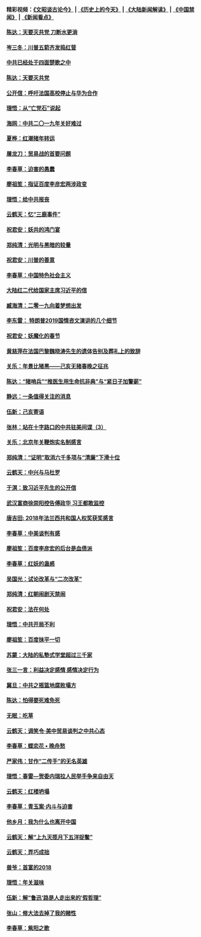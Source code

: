 #### 精彩视频：[《文昭谈古论今》](http://45.76.195.252/wenzhao) | [《历史上的今天》](http://45.76.195.252/today-in-history) | [《大陆新闻解读》](http://45.76.195.252/ntdtv-comedy) | [《中国禁闻》](http://45.76.195.252/ntdtv-news) | [《新闻看点》](http://45.76.195.252/news-insight) 

 #### [陈达：天要灭共党 刀断水更淌](../pages/nsc993/n11045758.md?t=02150637) 

#### [岑三冬：川普五箭齐发捣红营](../pages/nsc993/n11045729.md?t=02150637) 

#### [中共已经处于四面楚歌之中](../pages/nsc993/n11044959.md?t=02150637) 

#### [陈达：天要灭共党](../pages/nsc993/n11043924.md?t=02150637) 

#### [公开信：呼吁法国高校停止与华为合作](../pages/nsc993/n11042967.md?t=02150637) 

#### [理悟：从“亡党石”说起](../pages/nsc993/n11042524.md?t=02150637) 

#### [海网：中共二〇一九年关好难过](../pages/nsc993/n11041415.md?t=02150637) 

#### [夏桦：红潮猪年转运](../pages/nsc993/n11041337.md?t=02150637) 

#### [屠龙刀：贸易战的首要问题](../pages/nsc993/n11040283.md?t=02150637) 

#### [李春草：迫害的愚蠢](../pages/nsc993/n11036601.md?t=02150637) 

#### [廖祖笙：指证百度李彦宏两涉政变](../pages/nsc993/n11036579.md?t=02150637) 

#### [理悟：给中共报丧](../pages/nsc993/n11036501.md?t=02150637) 

#### [云鹤天：忆“三鹿事件”](../pages/nsc993/n11036466.md?t=02150637) 

#### [祝君安：妖共的鸿门宴](../pages/nsc993/n11035387.md?t=02150637) 

#### [郑纯清：光明与黑暗的较量](../pages/nsc993/n11035337.md?t=02150637) 

#### [祝君安：川普的善意](../pages/nsc993/n11032077.md?t=02150637) 

#### [李春草：中国特色社会主义](../pages/nsc993/n11032132.md?t=02150637) 

#### [大陆红二代给国家主席习近平的信](../pages/nsc993/n11031995.md?t=02150637) 

#### [臧海清：二零一九向着梦想出发](../pages/nsc993/n11031959.md?t=02150637) 

#### [李东雷： 特朗普2019国情咨文演讲的几个细节](../pages/nsc993/n11031943.md?t=02150637) 

#### [祝君安：妖魔化的春节](../pages/nsc993/n11031747.md?t=02150637) 

#### [黄慈萍在法国巴黎魏晓涛先生的遗体告别及葬礼上的致辞](../pages/nsc993/n11031419.md?t=02150637) 

#### [关乐：年景比猪黑——己亥无猪春晚之征兆](../pages/nsc993/n11031494.md?t=02150637) 

#### [陈达：“猪哨兵”“推医生用生命抗非典”与“紧日子加警薪”](../pages/nsc993/n11027746.md?t=02150637) 

#### [静远：一条值得关注的消息](../pages/nsc993/n11024470.md?t=02150637) 

#### [伍新：己亥寄语](../pages/nsc993/n11024543.md?t=02150637) 

#### [张林：站在十字路口的中共驻美间谍（3）](../pages/nsc993/n11023043.md?t=02150637) 

#### [关乐：北京年关鞭炮实名制感言](../pages/nsc993/n11022630.md?t=02150637) 

#### [郑纯清：“证明”取消六千多项与“清廉”下滑十位](../pages/nsc993/n11022638.md?t=02150637) 

#### [云鹤天：中兴与马杜罗](../pages/nsc993/n11022620.md?t=02150637) 

#### [于溟：致习近平先生的公开信](../pages/nsc993/n11022593.md?t=02150637) 

#### [武汉富商徐崇阳控告傅政华 习王都敢监控](../pages/nsc993/n11022212.md?t=02150637) 

#### [唐吉田: 2018年法兰西共和国人权奖获奖感言](../pages/nsc993/n11021537.md?t=02150637) 

#### [李春草：中美谈判有感](../pages/nsc993/n11019776.md?t=02150637) 

#### [廖祖笙：百度李彦宏的后台是血债派](../pages/nsc993/n11019767.md?t=02150637) 

#### [李春草：红妖的蛊惑](../pages/nsc993/n11017095.md?t=02150637) 

#### [吴国光：试论改革与“二次改革”](../pages/nsc993/n11017055.md?t=02150637) 

#### [郑纯清：红朝闹剧天禁闹](../pages/nsc993/n11017030.md?t=02150637) 

#### [祝君安：法在何处](../pages/nsc993/n11017021.md?t=02150637) 

#### [理悟：中共开局不利](../pages/nsc993/n11016938.md?t=02150637) 

#### [廖祖笙：百度抹平一切](../pages/nsc993/n11014925.md?t=02150637) 

#### [苏蒙：大陆的私塾式学堂超过三千家](../pages/nsc993/n11014334.md?t=02150637) 

#### [张三一言：利益决定感情 感情决定行为](../pages/nsc993/n11012463.md?t=02150637) 

#### [冀旦：中共之摇篮地腐败塌方](../pages/nsc993/n11009533.md?t=02150637) 

#### [陈达：怕得要死难免死](../pages/nsc993/n11009520.md?t=02150637) 

#### [无眠：吃草](../pages/nsc993/n11007940.md?t=02150637) 

#### [云鹤天：调笑令‧美中贸易谈判之中共心态](../pages/nsc993/n11007670.md?t=02150637) 

#### [李春草：蝶恋花  •  晚舟愁](../pages/nsc993/n11006605.md?t=02150637) 

#### [严家伟：甘作“二传手”的无名英雄](../pages/nsc993/n11005340.md?t=02150637) 

#### [理悟：春雷—贺委内瑞拉人民举手争来自由天](../pages/nsc993/n11005334.md?t=02150637) 

#### [云鹤天：红楼坍塌](../pages/nsc993/n11005318.md?t=02150637) 

#### [李春草：青玉案·内斗与迫害](../pages/nsc993/n11005306.md?t=02150637) 

#### [他乡月：我为什么也离开中国](../pages/nsc993/n11003553.md?t=02150637) 

#### [云鹤天：解“上九天揽月下五洋捉鳖”](../pages/nsc993/n11000750.md?t=02150637) 

#### [云鹤天：弄巧成拙](../pages/nsc993/n11000722.md?t=02150637) 

#### [兽爷：首富的2018](../pages/nsc993/n11000693.md?t=02150637) 

#### [理悟：年关滋味](../pages/nsc993/n10998847.md?t=02150637) 

#### [伍新：解“鲁迅‘路是人走出来的’假哲理”](../pages/nsc993/n10998777.md?t=02150637) 

#### [张山：修大法去掉了我的赌性](../pages/nsc993/n10997702.md?t=02150637) 

#### [李春草：紫阳之歌](../pages/nsc993/n10997679.md?t=02150637) 

